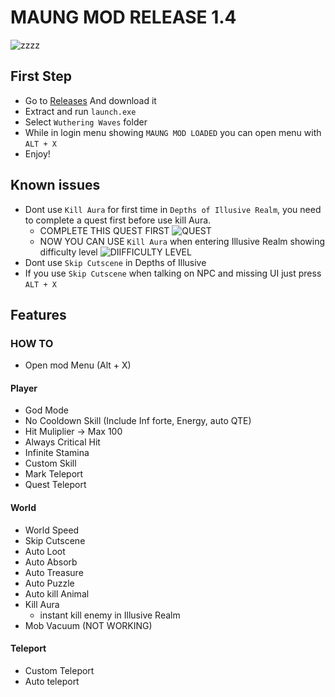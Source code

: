 # MAUNG MOD RELEASE 1.4
![zzzz](https://raw.githubusercontent.com/saefulbarkah/MAUNG-MOD/main/menu.png)

## First Step
- Go to [Releases](https://github.com/saefulbarkah/MAUNG-MOD/releases/download/1.4/ww-mod-1.4.rar) And download it
- Extract and run `launch.exe`
- Select `Wuthering Waves` folder
- While in login menu showing `MAUNG MOD LOADED` you can open menu with `ALT + X`
- Enjoy!

## Known issues
- Dont use `Kill Aura` for first time in `Depths of Illusive Realm`, you need to complete a quest first before use kill Aura.
   - COMPLETE THIS QUEST FIRST
     ![QUEST](https://i.imgur.com/JdLxs63.png)
   - NOW YOU CAN USE `Kill Aura` when entering Illusive Realm showing difficulty level
     ![DIIFFICULTY LEVEL](https://i.imgur.com/pJB2yWE.png)
- Dont use `Skip Cutscene` in Depths of Illusive
- If you use `Skip Cutscene` when talking on NPC and missing UI just press `ALT + X`

## Features

### HOW TO
- Open mod Menu (Alt + X) 

#### Player
- God Mode
- No Cooldown Skill (Include Inf forte, Energy, auto QTE)
- Hit Muliplier -> Max 100
- Always Critical Hit
- Infinite Stamina
- Custom Skill
- Mark Teleport
- Quest Teleport

#### World
- World Speed
- Skip Cutscene
- Auto Loot
- Auto Absorb
- Auto Treasure
- Auto Puzzle
- Auto kill Animal
- Kill Aura
   - instant kill enemy in Illusive Realm
- Mob Vacuum (NOT WORKING)

#### Teleport
- Custom Teleport
- Auto teleport

